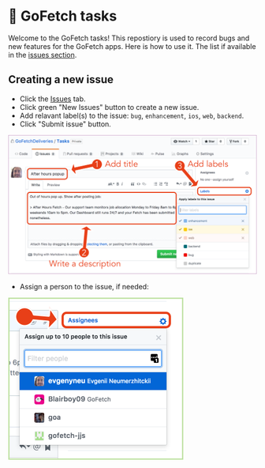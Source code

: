 # 🐶 GoFetch tasks

Welcome to the GoFetch tasks! This repostiory is used to record bugs and new features for the GoFetch apps. Here is how to use it. The list if available in the [issues section](https://github.com/GoFetchDeliveries/Tasks/issues).

## Creating a new issue

* Click the [Issues](https://github.com/GoFetchDeliveries/Tasks/issues) tab.
* Click green "New Issues" button to create a new issue.
* Add relavant label(s) to the issue: `bug`, `enhancement`, `ios`, `web`, `backend`.
* Click "Submit issue" button.

<img src="https://github.com/GoFetchDeliveries/Tasks/raw/master/Graphics/new_issue.png" width='1024' alt='Creating a new issue'>

* Assign a person to the issue, if needed:

<img src="https://github.com/GoFetchDeliveries/Tasks/raw/master/Graphics/assign_person_to_issue.png" width='355' alt='Assign person to issue'>

